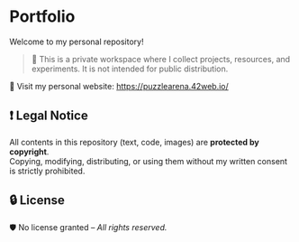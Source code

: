 # Portfolio

Welcome to my personal repository!

> 🚧 This is a private workspace where I collect projects, resources, and experiments. It is not intended for public distribution.

🔗 Visit my personal website: https://puzzlearena.42web.io/

## ❗ Legal Notice

All contents in this repository (text, code, images) are **protected by copyright**.  
Copying, modifying, distributing, or using them without my written consent is strictly prohibited.

## 🔒 License

🛡️ No license granted – *All rights reserved.*
